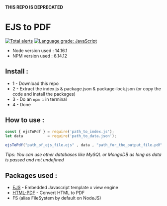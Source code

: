 **THIS REPO IS DEPRECATED**

# EJS to PDF
[![Total alerts](https://img.shields.io/lgtm/alerts/g/Ex0D/ejs-to-pdf.svg?logo=lgtm&logoWidth=18)](https://lgtm.com/projects/g/Ex0D/ejs-to-pdf/alerts/)
[![Language grade: JavaScript](https://img.shields.io/lgtm/grade/javascript/g/Ex0D/ejs-to-pdf.svg?logo=lgtm&logoWidth=18)](https://lgtm.com/projects/g/Ex0D/ejs-to-pdf/context:javascript)

* Node version used : 14.16.1
* NPM version used : 6.14.12

## Install :

* 1 - Download this repo
* 2 - Extract the index.js & package.json & package-lock.json (or copy the code and install the packages)
* 3 - Do an `npm i` in terminal
* 4 - Done

## How to use :

```js
const { ejsToPdf } = require('path_to_index.js');
let data           = require('path_to_data.json');

ejsToPdf("path_of_ejs_file.ejs" , data , "path_for_the_output_file.pdf");
```

*Tips: You can use other databases like MySQL or MongoDB as long as data is passed and not undefined*

## Packages used :
* [EJS](https://www.npmjs.com/package/ejs) - Embedded Javascript template x view engine
* [HTML-PDF](https://www.npmjs.com/package/html-pdf) - Convert HTML to PDF
* FS (alias FileSystem by default on NodeJS)

